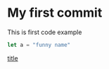 # My first commit

This is first code example

```javascript
let a = "funny name"
```

[title](https://www.example.com)
